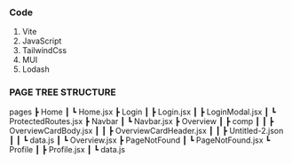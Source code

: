 ### Code

1. Vite
2. JavaScript
3. TailwindCss
4. MUI
5. Lodash

### PAGE TREE STRUCTURE

pages
┣ Home
┃ ┗ Home.jsx
┣ Login
┃ ┣ Login.jsx
┃ ┣ LoginModal.jsx
┃ ┗ ProtectedRoutes.jsx
┣ Navbar
┃ ┗ Navbar.jsx
┣ Overview
┃ ┣ comp
┃ ┃ ┣ OverviewCardBody.jsx
┃ ┃ ┣ OverviewCardHeader.jsx
┃ ┃ ┣ Untitled-2.json
┃ ┃ ┗ data.js
┃ ┗ Overview.jsx
┣ PageNotFound
┃ ┗ PageNotFound.jsx
┗ Profile
┃ ┣ Profile.jsx
┃ ┗ data.js
